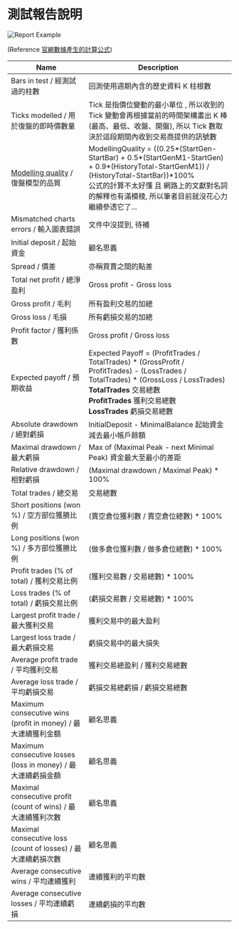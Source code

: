 # 測試報告說明
![Report Example](https://farm2.staticflickr.com/1667/25903065503_5aa068ec67_c.jpg)

(Reference [官網數據產生的計算公式](https://www.mql5.com/en/articles/1403))

| Name | Description |
| -- | -- |
| Bars in test / 經測試過的柱數 | 回測使用週期內含的歷史資料 K 柱根數 |
| Ticks modelled / 用於復盤的即時價數量 | Tick 是指價位變動的最小單位 , 所以收到的 Tick 變動會再根據當前的時間架構畫出 K 棒 (最高、最低、收盤、開盤), 所以 Tick 數取決於這段期間內收到交易商提供的訊號數 |
| [Modelling quality](https://www.mql5.com/en/articles/1486) / 復盤模型的品質 | ModellingQuality = ((0.25\*(StartGen-StartBar) + 0.5\*(StartGenM1-StartGen) + 0.9\*(HistoryTotal-StartGenM1)) / (HistoryTotal-StartBar))\*100% <br>公式的計算不太好懂 且 網路上的文獻對名詞的解釋也有滿模稜, 所以筆者目前就沒花心力繼續參透它了...  |
| Mismatched charts errors / 輸入圖表錯誤 | 文件中沒提到, 待補|
| Initial deposit / 起始資金 | 顧名思義 |
| Spread / 價差 | 亦稱買賣之間的點差 |
| Total net profit / 總淨盈利 | Gross profit - Gross loss |
| Gross profit / 毛利 | 所有盈利交易的加總 |
| Gross loss / 毛損 | 所有虧損交易的加總 |
| Profit factor / 獲利係數 | Gross profit / Gross loss |
| Expected payoff / 預期收益 | Expected Payoff = (ProfitTrades / TotalTrades) \* (GrossProfit / ProfitTrades) - (LossTrades / TotalTrades) \* (GrossLoss / LossTrades) <br>**TotalTrades** 交易總數 <br>**ProfitTrades** 獲利交易總數 <br>**LossTrades** 虧損交易總數|
| Absolute drawdown / 絕對虧損 | InitialDeposit - MinimalBalance 起始資金減去最小帳戶餘額 |
| Maximal drawdown / 最大虧損 | Max of (Maximal Peak - next Minimal Peak) 資金最大至最小的差距|
| Relative drawdown / 相對虧損 | (Maximal drawdown / Maximal Peak) \* 100% |
| Total trades / 總交易 | 交易總數 |
| Short positions (won %) / 空方部位獲勝比例 | (賣空倉位獲利數 / 賣空倉位總數) \* 100% |
| Long positions (won %) / 多方部位獲勝比例 | (做多倉位獲利數 / 做多倉位總數) \* 100% |
| Profit trades (% of total) / 獲利交易比例 | (獲利交易數 / 交易總數) \* 100% |
| Loss trades (% of total) / 虧損交易比例 | (虧損交易數 / 交易總數) \* 100% |
| Largest profit trade / 最大獲利交易 | 獲利交易中的最大盈利 |
| Largest loss trade / 最大虧損交易 | 虧損交易中的最大損失 |
| Average profit trade / 平均獲利交易 | 獲利交易總盈利 / 獲利交易總數 |
| Average loss trade / 平均虧損交易 | 虧損交易總虧損 / 虧損交易總數 |
| Maximum consecutive wins (profit in money) / 最大連續獲利金額 | 顧名思義 |
| Maximum consecutive losses (loss in money) / 最大連續虧損金額 | 顧名思義 |
| Maximal consecutive profit (count of wins) / 最大連續獲利次數 | 顧名思義 |
| Maximal consecutive loss (count of losses) / 最大連續虧損次數 | 顧名思義 |
| Average consecutive wins / 平均連續獲利 | 連續獲利的平均數 |
| Average consecutive losses / 平均連續虧損 | 連續虧損的平均數 |

